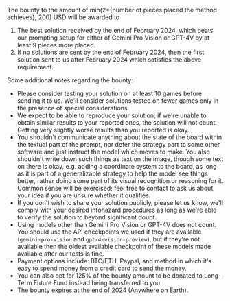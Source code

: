 The bounty to the amount of min(2*{number of pieces placed the method achieves}, 200) USD will be awarded to

1) The best solution received by the end of February 2024, which beats our prompting setup for either of Gemini Pro Vision or GPT-4V by at least 9 pieces more placed.
2) If no solutions are sent by the end of February 2024, then the first solution sent to us after February 2024 which satisfies the above requirement.

Some additional notes regarding the bounty:
- Please consider testing your solution on at least 10 games before sending it to us. We'll consider solutions tested on fewer games only in the presence of special considerations.
- We expect to be able to reproduce your solution; if we're unable to obtain similar results to your reported ones, the solution will not count. Getting very slightly worse results than you reported is okay.
- You shouldn't communicate anything about the state of the board within the textual part of the prompt, nor defer the strategy part to some other software and just instruct the model which moves to make. You also shouldn't write down such things as text on the image, though some text on there is okay, e.g. adding a coordinate system to the board, as long as it is part of a generalizable strategy to help the model see things better, rather doing some part of its visual recognition or reasoning for it. Common sense will be exercised; feel free to contact to ask us about your idea if you are unsure whether it qualifies.
- If you don't wish to share your solution publicly, please let us know, we'll comply with your desired infohazard procedures as long as we're able to verify the solution to beyond significant doubt.
- Using models other than Gemini Pro Vision or GPT-4V does not count. You should use the API checkpoints we used if they are available (`gemini-pro-vision` and `gpt-4-vision-preview`), but if they're not available then the oldest available checkpoint of these models made available after our tests is fine.
- Payment options include: BTC/ETH, Paypal, and method in which it's easy to spend money from a credit card to send the money.
- You can also opt for 125% of the bounty amount to be donated to Long-Term Future Fund instead being transferred to you.
- The bounty expires at the end of 2024 (Anywhere on Earth).
